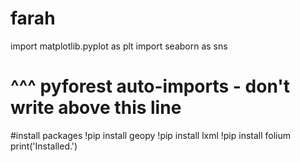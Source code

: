 # farah

import matplotlib.pyplot as plt
import seaborn as sns
# ^^^ pyforest auto-imports - don't write above this line
#install packages
!pip install geopy
!pip install lxml
!pip install folium
print('Installed.')
